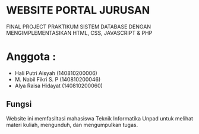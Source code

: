# WEBSITE PORTAL JURUSAN

FINAL PROJECT PRAKTIKUM SISTEM DATABASE
DENGAN MENGIMPLEMENTASIKAN HTML, CSS, JAVASCRIPT & PHP

# Anggota :
- Hali Putri Aisyah (140810200006)
- M. Nabil Fikri S. P (140810200046)
- Alya Raisa Hidayat (140810200060)

## Fungsi
Website ini memfasiltasi mahasiswa Teknik Informatika Unpad untuk melihat materi kuliah, mengunduh, dan mengumpulkan tugas.
